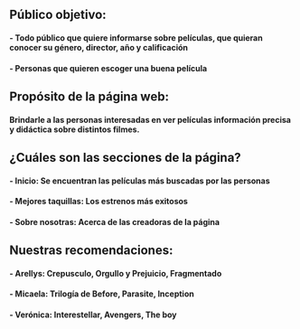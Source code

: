 ## Público objetivo:

#### - Todo público que quiere informarse sobre películas, que quieran conocer su género, director, año y calificación
#### - Personas que quieren escoger una buena película

## Propósito de la página web:

#### Brindarle a las personas interesadas en ver películas información precisa y didáctica sobre distintos filmes.

## ¿Cuáles son las secciones de la página?

#### - Inicio: Se encuentran las películas más buscadas por las personas
#### - Mejores taquillas: Los estrenos más exitosos
#### - Sobre nosotras: Acerca de las creadoras de la página

## Nuestras recomendaciones: 
#### - Arellys: Crepusculo, Orgullo y Prejuicio, Fragmentado 
#### - Micaela: Trilogía de Before, Parasite, Inception 
#### - Verónica: Interestellar, Avengers, The boy
